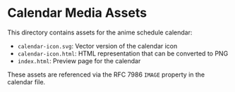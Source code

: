 # Calendar Media Assets

This directory contains assets for the anime schedule calendar:

- `calendar-icon.svg`: Vector version of the calendar icon
- `calendar-icon.html`: HTML representation that can be converted to PNG
- `index.html`: Preview page for the calendar

These assets are referenced via the RFC 7986 `IMAGE` property in the calendar file.
